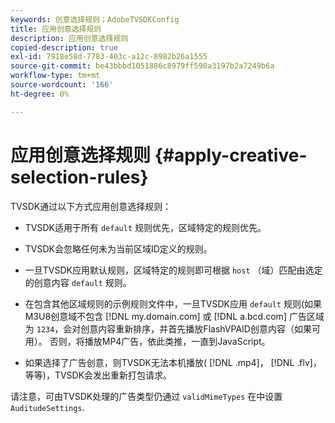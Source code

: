 ```yaml
---
keywords: 创意选择规则；AdobeTVSDKConfig
title: 应用创意选择规则
description: 应用创意选择规则
copied-description: true
exl-id: 7918e58d-7783-403c-a12c-8982b26a1555
source-git-commit: be43bbbd1051886c8979ff590a3197b2a7249b6a
workflow-type: tm+mt
source-wordcount: '166'
ht-degree: 0%

---
```


# 应用创意选择规则 {#apply-creative-selection-rules}

TVSDK通过以下方式应用创意选择规则：

* TVSDK适用于所有 `default` 规则优先，区域特定的规则优先。
* TVSDK会忽略任何未为当前区域ID定义的规则。
* 一旦TVSDK应用默认规则，区域特定的规则即可根据 `host` （域）匹配由选定的创意内容 `default` 规则。

* 在包含其他区域规则的示例规则文件中，一旦TVSDK应用 `default` 规则(如果M3U8创意域不包含 [!DNL my.domain.com] 或 [!DNL a.bcd.com] 广告区域为 `1234`，会对创意内容重新排序，并首先播放FlashVPAID创意内容（如果可用）。 否则，将播放MP4广告，依此类推，一直到JavaScript。

* 如果选择了广告创意，则TVSDK无法本机播放( [!DNL .mp4]， [!DNL .flv]，等等)，TVSDK会发出重新打包请求。

请注意，可由TVSDK处理的广告类型仍通过 `validMimeTypes` 在中设置 `AuditudeSettings`.
